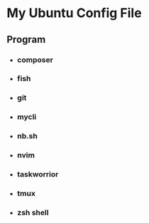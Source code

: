 # My Ubuntu Config File

## Program

- ### composer
- ### fish
- ### git
- ### mycli
- ### nb.sh
- ### nvim
- ### taskworrior
- ### tmux
- ### zsh shell
